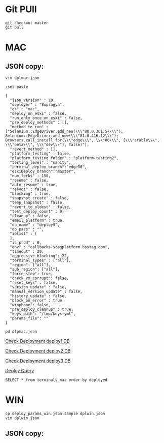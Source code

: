 # Git PUll
```
git checkout master
git pull
```

# MAC

## JSON copy:
`vim dplmac.json`

`:set paste`
```
{
  "json_version" : 10, 
  "deployer" : "Supragya",
  "os" : "mac",
  "deploy_on_esxi" : false, 
  "run_only_once_on_esxi" : false,
  "pre_deploy_methods" : [],
  "method_to_run" : ["Selenium::EdgeDriver.add_new(\\\"80.0.361.57\\\"); Selenium::EdgeDriver.add_new(\\\"81.0.416.12\\\"); Browsers.call_install_for(\\\"edge\\\", \\\"80\\\", [\\\"stable\\\", \\\"beta\\\", \\\"dev\\\"], false)"],
  "revert_method" : [],
  "platform_testing" : false,  
  "platform_testing_folder" : "platform-testing2",
  "testing_level" : "sanity",  
  "terminal_deploy_branch":"edge80", 
  "esxiDeploy_branch":"master",
  "num_forks" : 150,
  "resume" : false, 
  "auto_resume" : true,
  "reboot" : false, 
  "blocking" : true,
  "snapshot_create" : false,
  "temp_snapshot" : false,
  "revert_to_oldest" : false,  
  "test_deploy_count" : 0,
  "cleanup" : false,
  "email_platform" : true,
  "db_name" : "deploy3",
  "db_pass" : "",  
  "iplist" : [  
  ],
  "is_prod" : 0,
  "env" : "callbacks-stagplatform.bsstag.com", 
  "timeout" : 20,  
  "aggressive_blocking": 22,
  "terminal_types" : ["all"],  
  "region": ["all"],  
  "sub_region": ["all"], 
  "force_stop": true, 
  "check_vm_corrupt": false,
  "reset_keys" : false,  
  "version_update" : false,  
  "manual_version_update" : false,
  "history_update" : false,  
  "block_on_error" : true,  
  "winphone": false,  
  "pre_deploy_cleanup" : true, 
  "keys_path": "/tmp/keys.yml",
  "params_file": ""
}
```
`pd dlpmac.json`

[Check Deployment deploy1 DB]("http://deploy.bsstag.com/deploy_status/1")

[Check Deployment deploy2 DB]("http://deploy.bsstag.com/deploy_status/2")

[Check Deployment deploy3 DB]("http://deploy.bsstag.com/deploy_status/3")

[Deploy Query]("https://deploy.bsstag.com/deploy_query")

`SELECT * from terminals_mac order by deployed`

## 

# WIN
```
cp deploy_params_win.json.sample dplwin.json
vim dplwin.json
```
## JSON copy:
```

```


